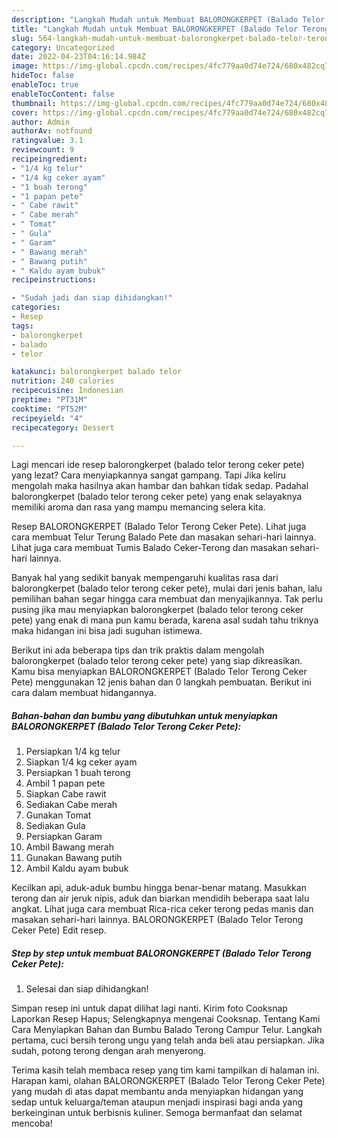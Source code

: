 ```yaml
---
description: "Langkah Mudah untuk Membuat BALORONGKERPET (Balado Telor Terong Ceker Pete) Anti Gagal"
title: "Langkah Mudah untuk Membuat BALORONGKERPET (Balado Telor Terong Ceker Pete) Anti Gagal"
slug: 564-langkah-mudah-untuk-membuat-balorongkerpet-balado-telor-terong-ceker-pete-anti-gagal
category: Uncategorized
date: 2022-04-23T04:16:14.984Z
image: https://img-global.cpcdn.com/recipes/4fc779aa0d74e724/680x482cq70/balorongkerpet-balado-telor-terong-ceker-pete-foto-resep-utama.jpg
hideToc: false
enableToc: true
enableTocContent: false
thumbnail: https://img-global.cpcdn.com/recipes/4fc779aa0d74e724/680x482cq70/balorongkerpet-balado-telor-terong-ceker-pete-foto-resep-utama.jpg
cover: https://img-global.cpcdn.com/recipes/4fc779aa0d74e724/680x482cq70/balorongkerpet-balado-telor-terong-ceker-pete-foto-resep-utama.jpg
author: Admin
authorAv: notfound
ratingvalue: 3.1
reviewcount: 9
recipeingredient:
- "1/4 kg telur"
- "1/4 kg ceker ayam"
- "1 buah terong"
- "1 papan pete"
- " Cabe rawit"
- " Cabe merah"
- " Tomat"
- " Gula"
- " Garam"
- " Bawang merah"
- " Bawang putih"
- " Kaldu ayam bubuk"
recipeinstructions:

- "Sudah jadi dan siap dihidangkan!"
categories:
- Resep
tags:
- balorongkerpet
- balado
- telor

katakunci: balorongkerpet balado telor 
nutrition: 240 calories
recipecuisine: Indonesian
preptime: "PT31M"
cooktime: "PT52M"
recipeyield: "4"
recipecategory: Dessert

---
```



Lagi mencari ide resep balorongkerpet (balado telor terong ceker pete) yang lezat? Cara menyiapkannya sangat gampang. Tapi Jika keliru mengolah maka hasilnya akan hambar dan bahkan tidak sedap. Padahal balorongkerpet (balado telor terong ceker pete) yang enak selayaknya memiliki aroma dan rasa yang mampu memancing selera kita.


Resep BALORONGKERPET (Balado Telor Terong Ceker Pete). Lihat juga cara membuat Telur Terung Balado Pete dan masakan sehari-hari lainnya. Lihat juga cara membuat Tumis Balado Ceker-Terong dan masakan sehari-hari lainnya.

Banyak hal yang sedikit banyak mempengaruhi kualitas rasa dari balorongkerpet (balado telor terong ceker pete), mulai dari jenis bahan, lalu pemilihan bahan segar hingga cara membuat dan menyajikannya. Tak perlu pusing jika mau menyiapkan balorongkerpet (balado telor terong ceker pete) yang enak di mana pun kamu berada, karena asal sudah tahu triknya maka hidangan ini bisa jadi suguhan istimewa.


Berikut ini ada beberapa tips dan trik praktis dalam mengolah balorongkerpet (balado telor terong ceker pete) yang siap dikreasikan. Kamu bisa menyiapkan BALORONGKERPET (Balado Telor Terong Ceker Pete) menggunakan 12 jenis bahan dan 0 langkah pembuatan. Berikut ini cara dalam membuat hidangannya.

<!--inarticleads1-->

##### Bahan-bahan dan bumbu yang dibutuhkan untuk menyiapkan BALORONGKERPET (Balado Telor Terong Ceker Pete):

1. Persiapkan 1/4 kg telur
1. Siapkan 1/4 kg ceker ayam
1. Persiapkan 1 buah terong
1. Ambil 1 papan pete
1. Siapkan  Cabe rawit
1. Sediakan  Cabe merah
1. Gunakan  Tomat
1. Sediakan  Gula
1. Persiapkan  Garam
1. Ambil  Bawang merah
1. Gunakan  Bawang putih
1. Ambil  Kaldu ayam bubuk


Kecilkan api, aduk-aduk bumbu hingga benar-benar matang. Masukkan terong dan air jeruk nipis, aduk dan biarkan mendidih beberapa saat lalu angkat. Lihat juga cara membuat Rica-rica ceker terong pedas manis dan masakan sehari-hari lainnya. BALORONGKERPET (Balado Telor Terong Ceker Pete) Edit resep. 

<!--inarticleads2-->

##### Step by step untuk membuat BALORONGKERPET (Balado Telor Terong Ceker Pete):


1. Selesai dan siap dihidangkan!

Simpan resep ini untuk dapat dilihat lagi nanti. Kirim foto Cooksnap Laporkan Resep Hapus; Selengkapnya mengenai Cooksnap. Tentang Kami Cara Menyiapkan Bahan dan Bumbu Balado Terong Campur Telur. Langkah pertama, cuci bersih terong ungu yang telah anda beli atau persiapkan. Jika sudah, potong terong dengan arah menyerong. 

Terima kasih telah membaca resep yang tim kami tampilkan di halaman ini. Harapan kami, olahan BALORONGKERPET (Balado Telor Terong Ceker Pete) yang mudah di atas dapat membantu anda menyiapkan hidangan yang sedap untuk keluarga/teman ataupun menjadi inspirasi bagi anda yang berkeinginan untuk berbisnis kuliner. Semoga bermanfaat dan selamat mencoba!

